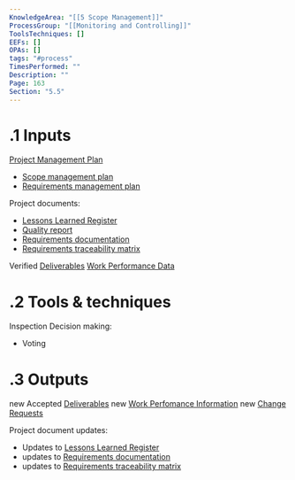 ```yaml
---
KnowledgeArea: "[[5 Scope Management]]"
ProcessGroup: "[[Monitoring and Controlling]]"
ToolsTechniques: []
EEFs: []
OPAs: []
tags: "#process"
TimesPerformed: ""
Description: ""
Page: 163
Section: "5.5"
---
```

# .1 Inputs
[Project Management Plan](Project%20Management%20Plan.md)
* [Scope management plan](Scope%20management%20plan.md)
* [Requirements management plan](Requirements%20management%20plan.md)

Project documents:
* [Lessons Learned Register](Lessons%20Learned%20Register.md)
* [Quality report](Quality%20report.md)
* [Requirements documentation](Requirements%20documentation.md)
* [Requirements traceability matrix](Requirements%20traceability%20matrix.md)

Verified [Deliverables](Deliverables.md)
[Work Performance Data](Work%20Performance%20Data.md)

# .2 Tools & techniques
Inspection
Decision making:
* Voting


# .3 Outputs
new Accepted [Deliverables](Deliverables.md)
new [Work Perfomance Information](Work%20Perfomance%20Information.md)
new [Change Requests](Change%20Requests.md)

Project document updates:
* Updates to [Lessons Learned Register](Lessons%20Learned%20Register.md)
* updates to [Requirements documentation](Requirements%20documentation.md)
* updates to [Requirements traceability matrix](Requirements%20traceability%20matrix.md)



